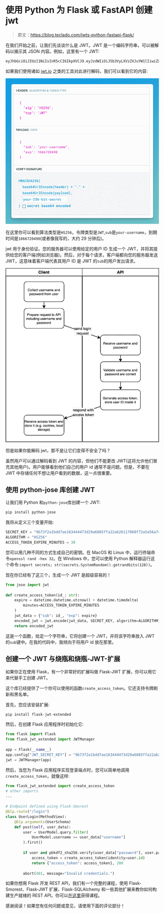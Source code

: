 # 使用 Python 为 Flask 或 FastAPI 创建 jwt

> 原文：<https://blog.teclado.com/jwts-python-fastapi-flask/>

在我们开始之前，让我们先谈谈什么是 JWT。JWT 是一个编码字符串，可以被解码以揭示其 JSON 内容。例如，这里有一个 JWT:

```py
eyJhbGciOiJIUzI1NiIsInR5cCI6IkpXVCJ9.eyJzdWIiOiJ5b3VyLXVzZXJuYW1lIiwiZXhwIjoxNjY2NzIwNDkwfQ.K62wERMzH28I5g8IygVB0y-JuYdA0-7wuZkll2AyCNs 
```

如果我们使用诸如 [jwt.io](https://jwt.io) 之类的工具对此进行解码，我们可以看到它的内容:

![](img/3c593093bad3c91eb62c734ebe4de439.png)

在这里你可以看到算法类型是`HS256`，令牌类型是`JWT`,`sub`是`your-username`，到期时间是`1666720490`(或者像我写的，大约 29 分钟后)。

jwt 用于身份验证。您的服务器可以使用给定的用户 ID 生成一个 JWT，并将其提供给您的客户端(例如浏览器)。然后，对于每个请求，客户端都向您的服务器发送 JWT，这意味着客户端代表其用户 ID 是 JWT 的`sub`的用户发出请求。

![](img/d536bcaa94699f7586e5e96aa26a816a.png)

但是如果你能解码 jwt，那不是让它们变得不安全了吗？

虽然用户可以通过解码看到 JWT 的内容，但他们不能更改 JWT(这将允许他们冒充其他用户)。用户能够看到他们自己的用户 id 通常不是问题。但是，不要在 JWT 中存储任何不想让用户看到的数据，这一点很重要。

## 使用 python-jose 库创建 JWT

让我们用 Python 和`python-jose`库创建一个 JWT:

```py
pip install python-jose 
```

我将从定义三个变量开始:

```py
SECRET_KEY = "9b73f2a1bdd7ae163444473d29a6885ffa22ab26117068f72a5a56a74d12d1fc"
ALGORITHM = "HS256"
ACCESS_TOKEN_EXPIRE_MINUTES = 30 
```

您可以用几种不同的方式生成自己的密钥。在 MacOS 和 Linux 中，运行终端命令`openssl rand -hex 32`。在 Windows 中，您可以使用 Python 解释器运行这个命令:`import secrets; str(secrets.SystemRandom().getrandbits(128))`。

现在你已经有了这三个，生成一个 JWT 是超级容易的！

```py
from jose import jwt

def create_access_token(id_: str):
    expire = datetime.datetime.utcnow() + datetime.timedelta(
        minutes=ACCESS_TOKEN_EXPIRE_MINUTES
    )
    jwt_data = {"sub": id_, "exp": expire}
    encoded_jwt = jwt.encode(jwt_data, SECRET_KEY, algorithm=ALGORITHM)
    return encoded_jwt 
```

这是一个函数，给定一个字符串，它将创建一个 JWT，并将该字符串放入 JWT 的`sub`键中。在我的代码中，我倾向于将用户 id 放在那里。

## 创建一个 JWT 与烧瓶和烧瓶-JWT-扩展

如果你正在使用 Flask，有一个非常好的扩展叫做 Flask-JWT 扩展，你可以用它来代替手工创建 JWT。

这个库已经提供了一个你可以使用的函数`create_access_token`。它还支持令牌刷新和黑名单。

首先，您应该安装扩展:

```py
pip install flask-jwt-extended 
```

然后，在创建 Flask 应用程序时初始化它:

```py
from flask import Flask
from flask_jwt_extended import JWTManager

app = Flask(__name__)
app.config["JWT_SECRET_KEY"] = "9b73f2a1bdd7ae163444473d29a6885ffa22ab26117068f72a5a56a74d12d1fc"
jwt = JWTManager(app) 
```

然后，当您为 Flask 应用程序实现登录端点时，您可以简单地调用`create_access_token`，就像这样:

```py
from flask_jwt_extended import create_access_token
# other imports
...

# Endpoint defined using Flask-Smorest
@blp.route("/login")
class UserLogin(MethodView):
    @blp.arguments(UserSchema)
    def post(self, user_data):
        user = UserModel.query.filter(
            UserModel.username == user_data["username"]
        ).first()

        if user and pbkdf2_sha256.verify(user_data["password"], user.password):
            access_token = create_access_token(identity=user.id)
            return {"access_token": access_token}, 200

        abort(401, message="Invalid credentials.") 
```

如果你想用 Flask 开发 REST API，我们有一个完整的课程，使用 Flask-Smorest、Flask-JWT 扩展、Flask-SQLAlchemy 和一些其他扩展来教你如何构建生产就绪的 REST API。你可以[在这里](https://go.tecla.do/rest-apis-sale)获得课程。

感谢阅读！如果您有任何问题或意见，请使用下面的评论部分！